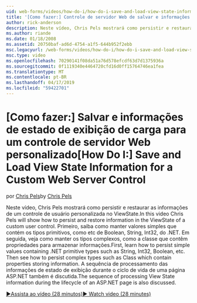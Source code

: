 ```yaml
---
uid: web-forms/videos/how-do-i/how-do-i-save-and-load-view-state-information-for-a-custom-web-server-control
title: '[Como fazer:] Controle de servidor Web de salvar e informações de estado de exibição de carga para um personalizado | Microsoft Docs'
author: rick-anderson
description: Neste vídeo, Chris Pels mostrará como persistir e restaurar as informações de um controle de usuário personalizada no ViewState. Primeiro, saiba como manter o valor simples...
ms.author: riande
ms.date: 01/18/2008
ms.assetid: 20750baf-ad6d-4754-a1f5-644b952f2ebb
msc.legacyurl: /web-forms/videos/how-do-i/how-do-i-save-and-load-view-state-information-for-a-custom-web-server-control
msc.type: video
ms.openlocfilehash: 70290141f08da51a76d578efcdf63d7d1375936a
ms.sourcegitcommit: 0f1119340e4464720cfd16d0ff15764746ea1fea
ms.translationtype: MT
ms.contentlocale: pt-BR
ms.lasthandoff: 04/17/2019
ms.locfileid: "59422701"
---
```

# <a name="how-do-i-save-and-load-view-state-information-for-a-custom-web-server-control"></a><span data-ttu-id="747a7-104">[Como fazer:] Salvar e informações de estado de exibição de carga para um controle de servidor Web personalizado</span><span class="sxs-lookup"><span data-stu-id="747a7-104">[How Do I:] Save and Load View State Information for a Custom Web Server Control</span></span>

<span data-ttu-id="747a7-105">por [Chris Pels](https://twitter.com/chrispels)</span><span class="sxs-lookup"><span data-stu-id="747a7-105">by [Chris Pels](https://twitter.com/chrispels)</span></span>

<span data-ttu-id="747a7-106">Neste vídeo, Chris Pels mostrará como persistir e restaurar as informações de um controle de usuário personalizada no ViewState.</span><span class="sxs-lookup"><span data-stu-id="747a7-106">In this video Chris Pels will show how to persist and restore information in the ViewState of a custom user control.</span></span> <span data-ttu-id="747a7-107">Primeiro, saiba como manter valores simples que contém os tipos primitivos, como etc de Boolean, String, Int32, do .NET. Em seguida, veja como manter os tipos complexos, como a classe que contêm propriedades para armazenar informações.</span><span class="sxs-lookup"><span data-stu-id="747a7-107">First, learn how to persist simple values containing .NET primitive types such as String, Int32, Boolean, etc. Then see how to persist complex types such as Class which contain properties storing information.</span></span> <span data-ttu-id="747a7-108">A sequência de processamento das informações de estado de exibição durante o ciclo de vida de uma página ASP.NET também é discutida.</span><span class="sxs-lookup"><span data-stu-id="747a7-108">The sequence of processing View State information during the lifecycle of an ASP.NET page is also discussed.</span></span>

[<span data-ttu-id="747a7-109">&#9654;Assista ao vídeo (28 minutos)</span><span class="sxs-lookup"><span data-stu-id="747a7-109">&#9654; Watch video (28 minutes)</span></span>](https://channel9.msdn.com/Blogs/ASP-NET-Site-Videos/how-do-i-save-and-load-view-state-information-for-a-custom-web-server-control)
